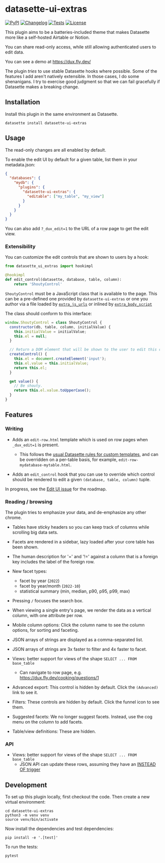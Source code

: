 # datasette-ui-extras

[![PyPI](https://img.shields.io/pypi/v/datasette-ui-extras.svg)](https://pypi.org/project/datasette-ui-extras/)
[![Changelog](https://img.shields.io/github/v/release/cldellow/datasette-ui-extras?include_prereleases&label=changelog)](https://github.com/cldellow/datasette-ui-extras/releases)
[![Tests](https://github.com/cldellow/datasette-ui-extras/workflows/Test/badge.svg)](https://github.com/cldellow/datasette-ui-extras/actions?query=workflow%3ATest)
[![License](https://img.shields.io/badge/license-Apache%202.0-blue.svg)](https://github.com/cldellow/datasette-ui-extras/blob/main/LICENSE)

This plugin aims to be a batteries-included theme that makes Datasette more like a self-hosted Airtable or Notion.

You can share read-only access, while still allowing authenticated users to edit data.

You can see a demo at https://dux.fly.dev/

The plugin _tries_ to use stable Datasette hooks where possible. Some of the features
I add aren't natively extensible. In those cases, I do some shenanigans. I try to
exercise good judgment so that we can fail gracefully if Datasette makes a breaking
change.

## Installation

Install this plugin in the same environment as Datasette.

    datasette install datasette-ui-extras

## Usage

The read-only changes are all enabled by default.

To enable the edit UI by default for a given table, list them in your metadata.json:

```json
{
  "databases": {
    "mydb": {
      "plugins": {
        "datasette-ui-extras": {
          "editable": ["my_table", "my_view"]
        }
      }
    }
  }
}
```

You can also add `?_dux_edit=1` to the URL of a row page to get the edit view.

### Extensibility

You can customize the edit controls that are shown to users by a hook:

```python
from datasette_ui_extras import hookimpl

@hookimpl
def edit_control(datasette, database, table, column):
    return 'ShoutyControl'
```

`ShoutyControl` must be a JavaScript class that is available to the page. This can be a pre-defined one provided by `datasette-ui-extras` or one you author via a file loaded by [`extra_js_urls`](https://docs.datasette.io/en/stable/plugin_hooks.html#extra-js-urls-template-database-table-columns-view-name-request-datasette) or inlined by [`extra_body_script`](https://docs.datasette.io/en/stable/plugin_hooks.html#extra-body-script-template-database-table-columns-view-name-request-datasette)

The class should conform to this interface:

```javascript
window.ShoutyControl = class ShoutyControl {
  constructor(db, table, column, initialValue) {
    this.initialValue = initialValue;
    this.el = null;
  }

  // Return a DOM element that will be shown to the user to edit this column's value
  createControl() {
    this.el = document.createElement('input');
    this.el.value = this.initialValue;
    return this.el;
  }

  get value() {
    // Be shouty.
    return this.el.value.toUpperCase();
  }
}
```

## Features

### Writing


- Adds an `edit-row.html` template which is used on row pages when `_dux_edit=1` is present.
    - This follows the [usual Datasette rules for custom templates](https://docs.datasette.io/en/stable/custom_templates.html#custom-templates), and can be overridden on a per-table basis, for example, `edit-row-mydatabase-mytable.html`.

- Adds an `edit_control` hook that you can use to override which control should be rendered to edit a given `(database, table, column)` tuple.

In progress, see the [Edit UI issue](https://github.com/cldellow/datasette-ui-extras/issues/48) for the roadmap.


### Reading / browsing

The plugin tries to emphasize your data, and de-emphasize any other
chrome.

- Tables have sticky headers so you can keep track of columns while
  scrolling big data sets.

- Facets are rendered in a sidebar, lazy loaded after your core
  table has been shown.

- The human description for '=' and '!=' against a column that is a
  foreign key includes the label of the foreign row.

- New facet types:
    - facet by year (`2022`)
    - facet by year/month (`2022-10`)
    - statistical summary (min, median, p90, p95, p99, max)

- Pressing `/` focuses the search box.

- When viewing a single entry's page, we render the data as a vertical
  column, with one attribute per row.

- Mobile column options: Click the column name to see the column options, for sorting and faceting.

- JSON arrays of strings are displayed as a comma-separated list.

- JSON arrays of strings are 3x faster to filter and 4x faster to facet.

- Views: better support for views of the shape `SELECT ... FROM base_table`
    - Can navigate to row page, e.g. https://dux.fly.dev/cooking/questions/1

- Advanced export: This control is hidden by default. Click the `(Advanced)` link to see it.

- Filters: These controls are hidden by default. Click the funnel icon to see them.

- Suggested facets: We no longer suggest facets. Instead, use the cog menu
  on the column to add facets.

- Table/view definitions: These are hidden.

### API

- Views: better support for views of the shape `SELECT ... FROM base_table`
    - JSON API can update these rows, assuming they have an [INSTEAD OF trigger](https://www.sqlite.org/lang_createtrigger.html#instead_of_trigger)

## Development

To set up this plugin locally, first checkout the code. Then create a new virtual environment:

    cd datasette-ui-extras
    python3 -m venv venv
    source venv/bin/activate

Now install the dependencies and test dependencies:

    pip install -e '.[test]'

To run the tests:

    pytest
